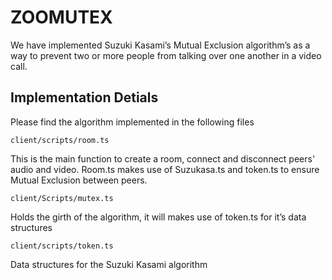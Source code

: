 # ZOOMUTEX

We have implemented Suzuki Kasami’s Mutual Exclusion algorithm’s as a way to prevent two or more people from talking over one another in a video call. 

## Implementation Detials

Please find the algorithm implemented in the following files
```shell
client/scripts/room.ts
```
This is the main function to create a room, connect and disconnect peers' audio and video. Room.ts makes use of Suzukasa.ts and token.ts to ensure Mutual Exclusion between peers.

```shell
client/Scripts/mutex.ts
```
Holds the girth of the algorithm, it will makes use of token.ts for it’s data structures

```shell
client/scripts/token.ts
```
Data structures for the Suzuki Kasami algorithm
